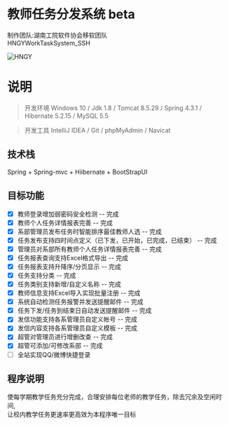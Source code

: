 
# 教师任务分发系统 beta

制作团队:湖南工院软件协会移软团队<br>
HNGYWorkTaskSystem_SSH<br>

![HNGY](http://cdn.dkfirst.cn/taskinfo.png "教师任务分发系统 beta")  

# 说明


>  开发环境 Windows 10 / Jdk 1.8 / Tomcat 8.5.29 / Spring 4.3.1 / Hibernate 5.2.15 / MySQL 5.5 

>  开发工具 IntelliJ IDEA / Git / phpMyAdmin / Navicat

## 技术栈
Spring + Spring-mvc + Hiibernate + BootStrapUI

## 目标功能
- [x] 教师登录增加弱密码安全检测 -- 完成
- [x] 教师个人任务详情报表完善 -- 完成
- [x] 系部管理员发布任务时智能排序最佳教师人选 -- 完成
- [x] 任务发布支持四时间点定义（已下发，已开始，已完成，已结束） -- 完成
- [x] 管理员对系部所有教师个人任务详情报表完善 -- 完成
- [x] 任务报表查询支持Excel格式导出 -- 完成
- [x] 任务报表支持升降序/分页显示 -- 完成
- [x] 任务支持分类 -- 完成
- [x] 任务类别支持新增/自定义名称 -- 完成
- [x] 教师信息支持Excel导入实现批量注册 -- 完成
- [x] 系统自动检测任务报警并发送提醒邮件 -- 完成
- [x] 任务下发/任务到结束日自动发送提醒邮件 -- 完成
- [x] 发信功能支持各系管理员自定义帐号 -- 完成
- [x] 发信内容支持各系管理员自定义模板 -- 完成
- [x] 超管对管理员进行增删改查 -- 完成
- [x] 超管可添加/可修改系部 -- 完成
- [ ] 全站实现QQ/微博快捷登录

## 程序说明
使每学期教学任务充分完成，合理安排每位老师的教学任务，除去冗余及空闲时间,<br>让校内教学任务更速率更高效为本程序唯一目标
<br><br><br><br><br>
